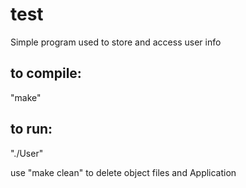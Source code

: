 test
====

Simple program used to store and access user info

to compile:
----
"make"

to run:
---
"./User"

use "make clean" to delete object files and Application
